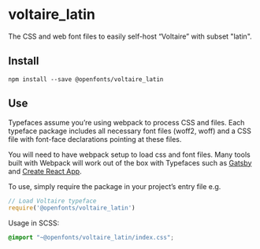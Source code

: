 
# voltaire_latin

The CSS and web font files to easily self-host “Voltaire” with subset "latin".

## Install

`npm install --save @openfonts/voltaire_latin`

## Use

Typefaces assume you’re using webpack to process CSS and files. Each typeface
package includes all necessary font files (woff2, woff) and a CSS file with
font-face declarations pointing at these files.

You will need to have webpack setup to load css and font files. Many tools built
with Webpack will work out of the box with Typefaces such as [Gatsby](https://github.com/gatsbyjs/gatsby)
and [Create React App](https://github.com/facebookincubator/create-react-app).

To use, simply require the package in your project’s entry file e.g.

```javascript
// Load Voltaire typeface
require('@openfonts/voltaire_latin')
```

Usage in SCSS:
```scss
@import "~@openfonts/voltaire_latin/index.css";
```
